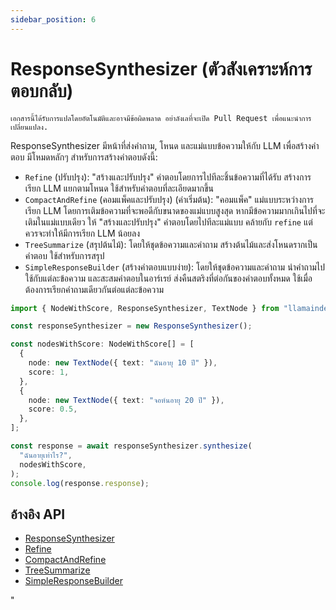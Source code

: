 ```yaml
---
sidebar_position: 6
---
```


# ResponseSynthesizer (ตัวสังเคราะห์การตอบกลับ)

`เอกสารนี้ได้รับการแปลโดยอัตโนมัติและอาจมีข้อผิดพลาด อย่าลังเลที่จะเปิด Pull Request เพื่อแนะนำการเปลี่ยนแปลง.`

ResponseSynthesizer มีหน้าที่ส่งคำถาม, โหนด และแม่แบบข้อความให้กับ LLM เพื่อสร้างคำตอบ มีโหมดหลักๆ สำหรับการสร้างคำตอบดังนี้:

- `Refine` (ปรับปรุง): "สร้างและปรับปรุง" คำตอบโดยการไปทีละชิ้นข้อความที่ได้รับ
  สร้างการเรียก LLM แยกตามโหนด ใช้สำหรับคำตอบที่ละเอียดมากขึ้น
- `CompactAndRefine` (คอมแพ็คและปรับปรุง) (ค่าเริ่มต้น): "คอมแพ็ค" แม่แบบระหว่างการเรียก LLM โดยการเติมข้อความที่จะพอดีกับขนาดของแม่แบบสูงสุด หากมีข้อความมากเกินไปที่จะเติมในแม่แบบเดียว ให้ "สร้างและปรับปรุง" คำตอบโดยไปทีละแม่แบบ คล้ายกับ `refine` แต่ควรจะทำให้มีการเรียก LLM น้อยลง
- `TreeSummarize` (สรุปต้นไม้): โดยให้ชุดข้อความและคำถาม สร้างต้นไม้และส่งโหนดรากเป็นคำตอบ ใช้สำหรับการสรุป
- `SimpleResponseBuilder` (สร้างคำตอบแบบง่าย): โดยให้ชุดข้อความและคำถาม นำคำถามไปใช้กับแต่ละข้อความ และสะสมคำตอบในอาร์เรย์ ส่งคืนสตริงที่ต่อกันของคำตอบทั้งหมด ใช้เมื่อต้องการเรียกคำถามเดียวกันต่อแต่ละข้อความ

```typescript
import { NodeWithScore, ResponseSynthesizer, TextNode } from "llamaindex";

const responseSynthesizer = new ResponseSynthesizer();

const nodesWithScore: NodeWithScore[] = [
  {
    node: new TextNode({ text: "ฉันอายุ 10 ปี" }),
    score: 1,
  },
  {
    node: new TextNode({ text: "จอห์นอายุ 20 ปี" }),
    score: 0.5,
  },
];

const response = await responseSynthesizer.synthesize(
  "ฉันอายุเท่าไร?",
  nodesWithScore,
);
console.log(response.response);
```

## อ้างอิง API

- [ResponseSynthesizer](../../api/classes/ResponseSynthesizer.md)
- [Refine](../../api/classes/Refine.md)
- [CompactAndRefine](../../api/classes/CompactAndRefine.md)
- [TreeSummarize](../../api/classes/TreeSummarize.md)
- [SimpleResponseBuilder](../../api/classes/SimpleResponseBuilder.md)

"
